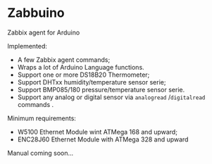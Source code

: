 # Zabbuino
Zabbix agent for Arduino

Implemented:
- A few Zabbix agent commands;
- Wraps a lot of Arduino Language functions.
- Support one or more DS18B20 Thermometer;
- Support DHTxx humidity/temperature sensor serie;
- Support BMP085/180 pressure/temperature sensor serie.
- Support any analog or digital sensor via `analogread` /`digitalread` commands .


Minimum requirements: 
- W5100 Ethernet Module wint ATMega 168 and upward;
- ENC28J60 Ethernet Module with ATMega 328 and upward

Manual coming soon...


